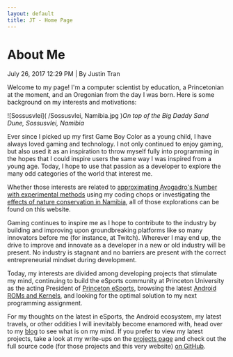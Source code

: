 ```yaml
---
layout: default
title: JT - Home Page
---
```

<h1>About Me</h1>
<p class="meta">July 26, 2017 12:29 PM | By Justin Tran</p>

Welcome to my page! I'm a computer scientist by education, a Princetonian at the moment, and an Oregonian from the day I was born. Here is some background on my interests and motivations:

![Sossusvlei]( /Sossusvlei, Namibia.jpg )*On top of the Big Daddy Sand Dune, Sossusvlei, Namibia*

Ever since I picked up my first Game Boy Color as a young child, I have always loved gaming and technology. I not only continued to enjoy gaming, but also used it as an inspiration to throw myself fully into programming in the hopes that I could inspire users the same way I was inspired from a young age. Today, I hope to use that passion as a developer to explore the many odd categories of the world that interest me.

Whether those interests are related to [approximating Avogadro's Number with experimental methods](https://justintranjt.github.io/projects/2017-07-29-avogadro-estimation/) using my coding chops or investigating the [effects of nature conservation in Namibia](https://justintranjt.github.io/research/), all of those explorations can be found on this website.

Gaming continues to inspire me as I hope to contribute to the industry by building and improving upon groundbreaking platforms like so many innovators before me (for instance, at Twitch). Wherever I may end up, the drive to improve and innovate as a developer in a new or old industry will be present. No industry is stagnant and no barriers are present with the correct entrepreneurial mindset during development.

Today, my interests are divided among developing projects that stimulate my mind, continuing to build the eSports community at Princeton University as the acting President of [Princeton eSports](https://www.facebook.com/groups/ptonesports/), browsing the latest [Android ROMs and Kernels](https://forum.xda-developers.com/oneplus-3), and looking for the optimal solution to my next programming assignment.

For my thoughts on the latest in eSports, the Android ecosystem, my latest travels, or other oddities I will inevitably become enamored with, head over to my [blog](https://justintranjt.github.io/blog/) to see what is on my mind. If you prefer to view my latest projects, take a look at my write-ups on the [projects page](https://justintranjt.github.io/projects/) and check out the full source code (for those projects and this very website) [on GitHub](https://github.com/justintranjt).
